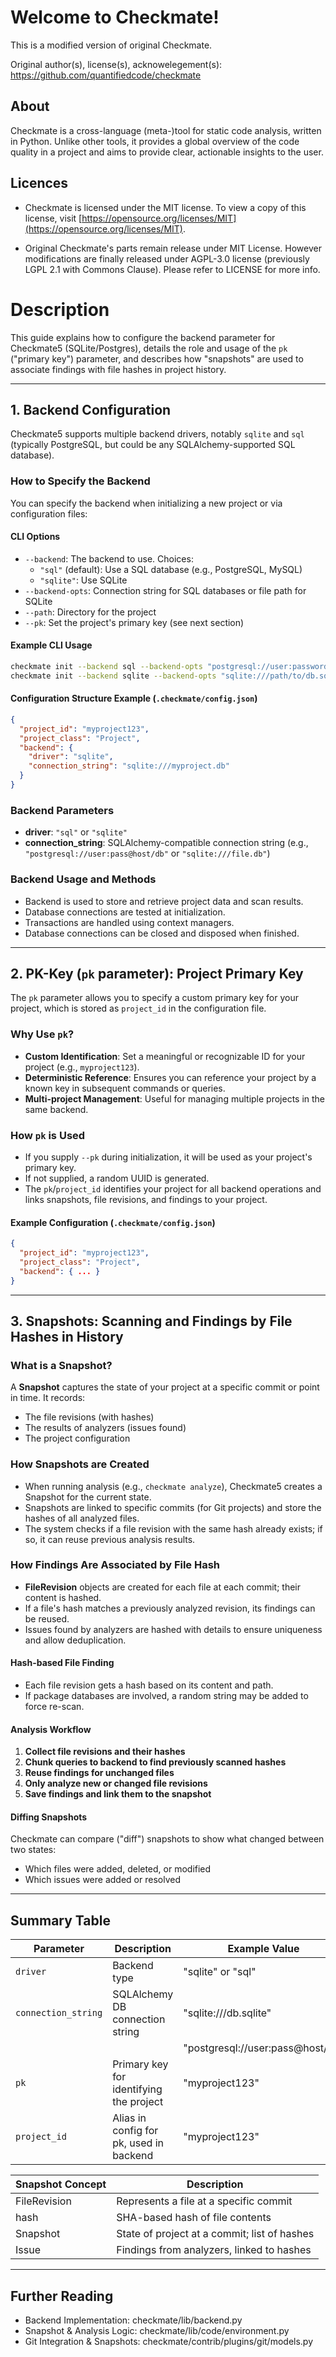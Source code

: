 
# Welcome to Checkmate!


This is a modified version of original Checkmate.

Original author(s), license(s), acknowelegement(s): https://github.com/quantifiedcode/checkmate


## About
Checkmate is a cross-language (meta-)tool for static code analysis, written in Python. Unlike other tools, it provides a global overview of the code quality in a project and aims to provide clear, actionable insights to the user.


## Licences

* Checkmate is licensed under the MIT license. To view a copy of this license, visit [https://opensource.org/licenses/MIT](https://opensource.org/licenses/MIT).

* Original Checkmate's parts remain release under MIT License. However modifications are finally released under AGPL-3.0 license (previously LGPL 2.1 with Commons Clause). Please refer to LICENSE for more info. 


# Description

This guide explains how to configure the backend parameter for Checkmate5 (SQLite/Postgres), details the role and usage of the `pk` ("primary key") parameter, and describes how "snapshots" are used to associate findings with file hashes in project history.

---

## 1. Backend Configuration

Checkmate5 supports multiple backend drivers, notably `sqlite` and `sql` (typically PostgreSQL, but could be any SQLAlchemy-supported SQL database).

### How to Specify the Backend

You can specify the backend when initializing a new project or via configuration files:

#### CLI Options
- `--backend`: The backend to use. Choices:
  - `"sql"` (default): Use a SQL database (e.g., PostgreSQL, MySQL)
  - `"sqlite"`: Use SQLite
- `--backend-opts`: Connection string for SQL databases or file path for SQLite
- `--path`: Directory for the project
- `--pk`: Set the project's primary key (see next section)

#### Example CLI Usage
```bash
checkmate init --backend sql --backend-opts "postgresql://user:password@localhost/dbname" --pk myproject123
checkmate init --backend sqlite --backend-opts "sqlite:///path/to/db.sqlite"
```

#### Configuration Structure Example (`.checkmate/config.json`)
```json
{
  "project_id": "myproject123",
  "project_class": "Project",
  "backend": {
    "driver": "sqlite",
    "connection_string": "sqlite:///myproject.db"
  }
}
```

### Backend Parameters

- **driver**: `"sql"` or `"sqlite"`
- **connection_string**: SQLAlchemy-compatible connection string (e.g., `"postgresql://user:pass@host/db"` or `"sqlite:///file.db"`)

### Backend Usage and Methods
- Backend is used to store and retrieve project data and scan results.
- Database connections are tested at initialization.
- Transactions are handled using context managers.
- Database connections can be closed and disposed when finished.

---

## 2. PK-Key (`pk` parameter): Project Primary Key

The `pk` parameter allows you to specify a custom primary key for your project, which is stored as `project_id` in the configuration file.

### Why Use `pk`?
- **Custom Identification**: Set a meaningful or recognizable ID for your project (e.g., `myproject123`).
- **Deterministic Reference**: Ensures you can reference your project by a known key in subsequent commands or queries.
- **Multi-project Management**: Useful for managing multiple projects in the same backend.

### How `pk` is Used

- If you supply `--pk` during initialization, it will be used as your project's primary key.
- If not supplied, a random UUID is generated.
- The `pk`/`project_id` identifies your project for all backend operations and links snapshots, file revisions, and findings to your project.

#### Example Configuration (`.checkmate/config.json`)
```json
{
  "project_id": "myproject123",
  "project_class": "Project",
  "backend": { ... }
}
```

---

## 3. Snapshots: Scanning and Findings by File Hashes in History

### What is a Snapshot?

A **Snapshot** captures the state of your project at a specific commit or point in time. It records:
- The file revisions (with hashes)
- The results of analyzers (issues found)
- The project configuration

### How Snapshots are Created

- When running analysis (e.g., `checkmate analyze`), Checkmate5 creates a Snapshot for the current state.
- Snapshots are linked to specific commits (for Git projects) and store the hashes of all analyzed files.
- The system checks if a file revision with the same hash already exists; if so, it can reuse previous analysis results.

### How Findings Are Associated by File Hash

- **FileRevision** objects are created for each file at each commit; their content is hashed.
- If a file's hash matches a previously analyzed revision, its findings can be reused.
- Issues found by analyzers are hashed with details to ensure uniqueness and allow deduplication.

#### Hash-based File Finding

- Each file revision gets a hash based on its content and path.
- If package databases are involved, a random string may be added to force re-scan.

#### Analysis Workflow

1. **Collect file revisions and their hashes**
2. **Chunk queries to backend to find previously scanned hashes**
3. **Reuse findings for unchanged files**
4. **Only analyze new or changed file revisions**
5. **Save findings and link them to the snapshot**

#### Diffing Snapshots

Checkmate can compare ("diff") snapshots to show what changed between two states:
- Which files were added, deleted, or modified
- Which issues were added or resolved

---

## Summary Table

| Parameter        | Description                                     | Example Value                    |
|------------------|------------------------------------------------|----------------------------------|
| `driver`         | Backend type                                   | "sqlite" or "sql"                |
| `connection_string` | SQLAlchemy DB connection string              | "sqlite:///db.sqlite"            |
|                  |                                                | "postgresql://user:pass@host/db" |
| `pk`             | Primary key for identifying the project         | "myproject123"                   |
| `project_id`     | Alias in config for pk, used in backend         | "myproject123"                   |

| Snapshot Concept | Description                                   |
|------------------|-----------------------------------------------|
| FileRevision     | Represents a file at a specific commit        |
| hash             | SHA-based hash of file contents               |
| Snapshot         | State of project at a commit; list of hashes  |
| Issue            | Findings from analyzers, linked to hashes     |

---

## Further Reading

- Backend Implementation: checkmate/lib/backend.py
- Snapshot & Analysis Logic: checkmate/lib/code/environment.py
- Git Integration & Snapshots: checkmate/contrib/plugins/git/models.py
